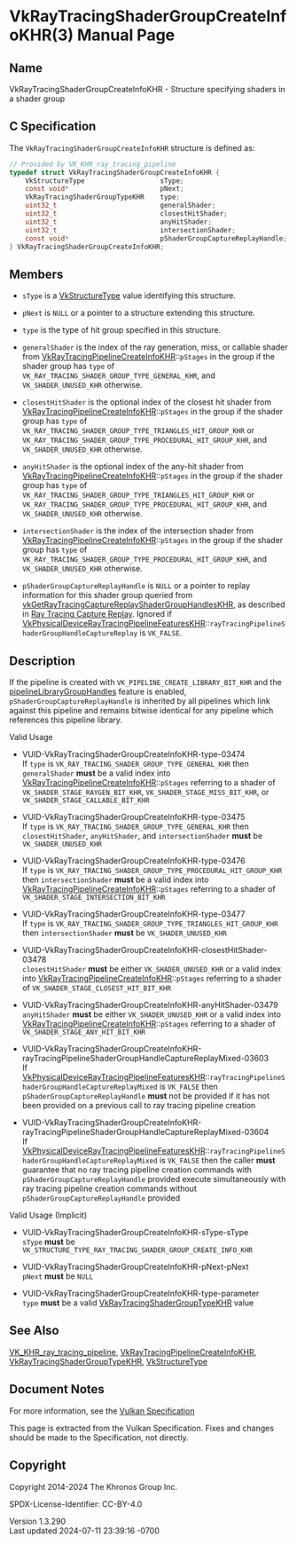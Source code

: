 # VkRayTracingShaderGroupCreateInfoKHR(3) Manual Page

## Name

VkRayTracingShaderGroupCreateInfoKHR - Structure specifying shaders in a
shader group



## <a href="#_c_specification" class="anchor"></a>C Specification

The `VkRayTracingShaderGroupCreateInfoKHR` structure is defined as:

``` c
// Provided by VK_KHR_ray_tracing_pipeline
typedef struct VkRayTracingShaderGroupCreateInfoKHR {
    VkStructureType                   sType;
    const void*                       pNext;
    VkRayTracingShaderGroupTypeKHR    type;
    uint32_t                          generalShader;
    uint32_t                          closestHitShader;
    uint32_t                          anyHitShader;
    uint32_t                          intersectionShader;
    const void*                       pShaderGroupCaptureReplayHandle;
} VkRayTracingShaderGroupCreateInfoKHR;
```

## <a href="#_members" class="anchor"></a>Members

- `sType` is a [VkStructureType](https://registry.khronos.org/vulkan/specs/1.3-extensions/man/html/VkStructureType.html) value identifying
  this structure.

- `pNext` is `NULL` or a pointer to a structure extending this
  structure.

- `type` is the type of hit group specified in this structure.

- `generalShader` is the index of the ray generation, miss, or callable
  shader from
  [VkRayTracingPipelineCreateInfoKHR](https://registry.khronos.org/vulkan/specs/1.3-extensions/man/html/VkRayTracingPipelineCreateInfoKHR.html)::`pStages`
  in the group if the shader group has `type` of
  `VK_RAY_TRACING_SHADER_GROUP_TYPE_GENERAL_KHR`, and
  `VK_SHADER_UNUSED_KHR` otherwise.

- `closestHitShader` is the optional index of the closest hit shader
  from
  [VkRayTracingPipelineCreateInfoKHR](https://registry.khronos.org/vulkan/specs/1.3-extensions/man/html/VkRayTracingPipelineCreateInfoKHR.html)::`pStages`
  in the group if the shader group has `type` of
  `VK_RAY_TRACING_SHADER_GROUP_TYPE_TRIANGLES_HIT_GROUP_KHR` or
  `VK_RAY_TRACING_SHADER_GROUP_TYPE_PROCEDURAL_HIT_GROUP_KHR`, and
  `VK_SHADER_UNUSED_KHR` otherwise.

- `anyHitShader` is the optional index of the any-hit shader from
  [VkRayTracingPipelineCreateInfoKHR](https://registry.khronos.org/vulkan/specs/1.3-extensions/man/html/VkRayTracingPipelineCreateInfoKHR.html)::`pStages`
  in the group if the shader group has `type` of
  `VK_RAY_TRACING_SHADER_GROUP_TYPE_TRIANGLES_HIT_GROUP_KHR` or
  `VK_RAY_TRACING_SHADER_GROUP_TYPE_PROCEDURAL_HIT_GROUP_KHR`, and
  `VK_SHADER_UNUSED_KHR` otherwise.

- `intersectionShader` is the index of the intersection shader from
  [VkRayTracingPipelineCreateInfoKHR](https://registry.khronos.org/vulkan/specs/1.3-extensions/man/html/VkRayTracingPipelineCreateInfoKHR.html)::`pStages`
  in the group if the shader group has `type` of
  `VK_RAY_TRACING_SHADER_GROUP_TYPE_PROCEDURAL_HIT_GROUP_KHR`, and
  `VK_SHADER_UNUSED_KHR` otherwise.

- `pShaderGroupCaptureReplayHandle` is `NULL` or a pointer to replay
  information for this shader group queried from
  [vkGetRayTracingCaptureReplayShaderGroupHandlesKHR](https://registry.khronos.org/vulkan/specs/1.3-extensions/man/html/vkGetRayTracingCaptureReplayShaderGroupHandlesKHR.html),
  as described in <a
  href="https://registry.khronos.org/vulkan/specs/1.3-extensions/html/vkspec.html#ray-tracing-capture-replay"
  target="_blank" rel="noopener">Ray Tracing Capture Replay</a>. Ignored
  if
  [VkPhysicalDeviceRayTracingPipelineFeaturesKHR](https://registry.khronos.org/vulkan/specs/1.3-extensions/man/html/VkPhysicalDeviceRayTracingPipelineFeaturesKHR.html)::`rayTracingPipelineShaderGroupHandleCaptureReplay`
  is `VK_FALSE`.

## <a href="#_description" class="anchor"></a>Description

If the pipeline is created with `VK_PIPELINE_CREATE_LIBRARY_BIT_KHR` and
the <a
href="https://registry.khronos.org/vulkan/specs/1.3-extensions/html/vkspec.html#features-pipelineLibraryGroupHandles"
target="_blank" rel="noopener">pipelineLibraryGroupHandles</a> feature
is enabled, `pShaderGroupCaptureReplayHandle` is inherited by all
pipelines which link against this pipeline and remains bitwise identical
for any pipeline which references this pipeline library.

Valid Usage

- <a href="#VUID-VkRayTracingShaderGroupCreateInfoKHR-type-03474"
  id="VUID-VkRayTracingShaderGroupCreateInfoKHR-type-03474"></a>
  VUID-VkRayTracingShaderGroupCreateInfoKHR-type-03474  
  If `type` is `VK_RAY_TRACING_SHADER_GROUP_TYPE_GENERAL_KHR` then
  `generalShader` **must** be a valid index into
  [VkRayTracingPipelineCreateInfoKHR](https://registry.khronos.org/vulkan/specs/1.3-extensions/man/html/VkRayTracingPipelineCreateInfoKHR.html)::`pStages`
  referring to a shader of `VK_SHADER_STAGE_RAYGEN_BIT_KHR`,
  `VK_SHADER_STAGE_MISS_BIT_KHR`, or `VK_SHADER_STAGE_CALLABLE_BIT_KHR`

- <a href="#VUID-VkRayTracingShaderGroupCreateInfoKHR-type-03475"
  id="VUID-VkRayTracingShaderGroupCreateInfoKHR-type-03475"></a>
  VUID-VkRayTracingShaderGroupCreateInfoKHR-type-03475  
  If `type` is `VK_RAY_TRACING_SHADER_GROUP_TYPE_GENERAL_KHR` then
  `closestHitShader`, `anyHitShader`, and `intersectionShader` **must**
  be `VK_SHADER_UNUSED_KHR`

- <a href="#VUID-VkRayTracingShaderGroupCreateInfoKHR-type-03476"
  id="VUID-VkRayTracingShaderGroupCreateInfoKHR-type-03476"></a>
  VUID-VkRayTracingShaderGroupCreateInfoKHR-type-03476  
  If `type` is
  `VK_RAY_TRACING_SHADER_GROUP_TYPE_PROCEDURAL_HIT_GROUP_KHR` then
  `intersectionShader` **must** be a valid index into
  [VkRayTracingPipelineCreateInfoKHR](https://registry.khronos.org/vulkan/specs/1.3-extensions/man/html/VkRayTracingPipelineCreateInfoKHR.html)::`pStages`
  referring to a shader of `VK_SHADER_STAGE_INTERSECTION_BIT_KHR`

- <a href="#VUID-VkRayTracingShaderGroupCreateInfoKHR-type-03477"
  id="VUID-VkRayTracingShaderGroupCreateInfoKHR-type-03477"></a>
  VUID-VkRayTracingShaderGroupCreateInfoKHR-type-03477  
  If `type` is
  `VK_RAY_TRACING_SHADER_GROUP_TYPE_TRIANGLES_HIT_GROUP_KHR` then
  `intersectionShader` **must** be `VK_SHADER_UNUSED_KHR`

- <a
  href="#VUID-VkRayTracingShaderGroupCreateInfoKHR-closestHitShader-03478"
  id="VUID-VkRayTracingShaderGroupCreateInfoKHR-closestHitShader-03478"></a>
  VUID-VkRayTracingShaderGroupCreateInfoKHR-closestHitShader-03478  
  `closestHitShader` **must** be either `VK_SHADER_UNUSED_KHR` or a
  valid index into
  [VkRayTracingPipelineCreateInfoKHR](https://registry.khronos.org/vulkan/specs/1.3-extensions/man/html/VkRayTracingPipelineCreateInfoKHR.html)::`pStages`
  referring to a shader of `VK_SHADER_STAGE_CLOSEST_HIT_BIT_KHR`

- <a href="#VUID-VkRayTracingShaderGroupCreateInfoKHR-anyHitShader-03479"
  id="VUID-VkRayTracingShaderGroupCreateInfoKHR-anyHitShader-03479"></a>
  VUID-VkRayTracingShaderGroupCreateInfoKHR-anyHitShader-03479  
  `anyHitShader` **must** be either `VK_SHADER_UNUSED_KHR` or a valid
  index into
  [VkRayTracingPipelineCreateInfoKHR](https://registry.khronos.org/vulkan/specs/1.3-extensions/man/html/VkRayTracingPipelineCreateInfoKHR.html)::`pStages`
  referring to a shader of `VK_SHADER_STAGE_ANY_HIT_BIT_KHR`

- <a
  href="#VUID-VkRayTracingShaderGroupCreateInfoKHR-rayTracingPipelineShaderGroupHandleCaptureReplayMixed-03603"
  id="VUID-VkRayTracingShaderGroupCreateInfoKHR-rayTracingPipelineShaderGroupHandleCaptureReplayMixed-03603"></a>
  VUID-VkRayTracingShaderGroupCreateInfoKHR-rayTracingPipelineShaderGroupHandleCaptureReplayMixed-03603  
  If
  [VkPhysicalDeviceRayTracingPipelineFeaturesKHR](https://registry.khronos.org/vulkan/specs/1.3-extensions/man/html/VkPhysicalDeviceRayTracingPipelineFeaturesKHR.html)::`rayTracingPipelineShaderGroupHandleCaptureReplayMixed`
  is `VK_FALSE` then `pShaderGroupCaptureReplayHandle` **must** not be
  provided if it has not been provided on a previous call to ray tracing
  pipeline creation

- <a
  href="#VUID-VkRayTracingShaderGroupCreateInfoKHR-rayTracingPipelineShaderGroupHandleCaptureReplayMixed-03604"
  id="VUID-VkRayTracingShaderGroupCreateInfoKHR-rayTracingPipelineShaderGroupHandleCaptureReplayMixed-03604"></a>
  VUID-VkRayTracingShaderGroupCreateInfoKHR-rayTracingPipelineShaderGroupHandleCaptureReplayMixed-03604  
  If
  [VkPhysicalDeviceRayTracingPipelineFeaturesKHR](https://registry.khronos.org/vulkan/specs/1.3-extensions/man/html/VkPhysicalDeviceRayTracingPipelineFeaturesKHR.html)::`rayTracingPipelineShaderGroupHandleCaptureReplayMixed`
  is `VK_FALSE` then the caller **must** guarantee that no ray tracing
  pipeline creation commands with `pShaderGroupCaptureReplayHandle`
  provided execute simultaneously with ray tracing pipeline creation
  commands without `pShaderGroupCaptureReplayHandle` provided

Valid Usage (Implicit)

- <a href="#VUID-VkRayTracingShaderGroupCreateInfoKHR-sType-sType"
  id="VUID-VkRayTracingShaderGroupCreateInfoKHR-sType-sType"></a>
  VUID-VkRayTracingShaderGroupCreateInfoKHR-sType-sType  
  `sType` **must** be
  `VK_STRUCTURE_TYPE_RAY_TRACING_SHADER_GROUP_CREATE_INFO_KHR`

- <a href="#VUID-VkRayTracingShaderGroupCreateInfoKHR-pNext-pNext"
  id="VUID-VkRayTracingShaderGroupCreateInfoKHR-pNext-pNext"></a>
  VUID-VkRayTracingShaderGroupCreateInfoKHR-pNext-pNext  
  `pNext` **must** be `NULL`

- <a href="#VUID-VkRayTracingShaderGroupCreateInfoKHR-type-parameter"
  id="VUID-VkRayTracingShaderGroupCreateInfoKHR-type-parameter"></a>
  VUID-VkRayTracingShaderGroupCreateInfoKHR-type-parameter  
  `type` **must** be a valid
  [VkRayTracingShaderGroupTypeKHR](https://registry.khronos.org/vulkan/specs/1.3-extensions/man/html/VkRayTracingShaderGroupTypeKHR.html)
  value

## <a href="#_see_also" class="anchor"></a>See Also

[VK_KHR_ray_tracing_pipeline](https://registry.khronos.org/vulkan/specs/1.3-extensions/man/html/VK_KHR_ray_tracing_pipeline.html),
[VkRayTracingPipelineCreateInfoKHR](https://registry.khronos.org/vulkan/specs/1.3-extensions/man/html/VkRayTracingPipelineCreateInfoKHR.html),
[VkRayTracingShaderGroupTypeKHR](https://registry.khronos.org/vulkan/specs/1.3-extensions/man/html/VkRayTracingShaderGroupTypeKHR.html),
[VkStructureType](https://registry.khronos.org/vulkan/specs/1.3-extensions/man/html/VkStructureType.html)

## <a href="#_document_notes" class="anchor"></a>Document Notes

For more information, see the <a
href="https://registry.khronos.org/vulkan/specs/1.3-extensions/html/vkspec.html#VkRayTracingShaderGroupCreateInfoKHR"
target="_blank" rel="noopener">Vulkan Specification</a>

This page is extracted from the Vulkan Specification. Fixes and changes
should be made to the Specification, not directly.

## <a href="#_copyright" class="anchor"></a>Copyright

Copyright 2014-2024 The Khronos Group Inc.

SPDX-License-Identifier: CC-BY-4.0

Version 1.3.290  
Last updated 2024-07-11 23:39:16 -0700

